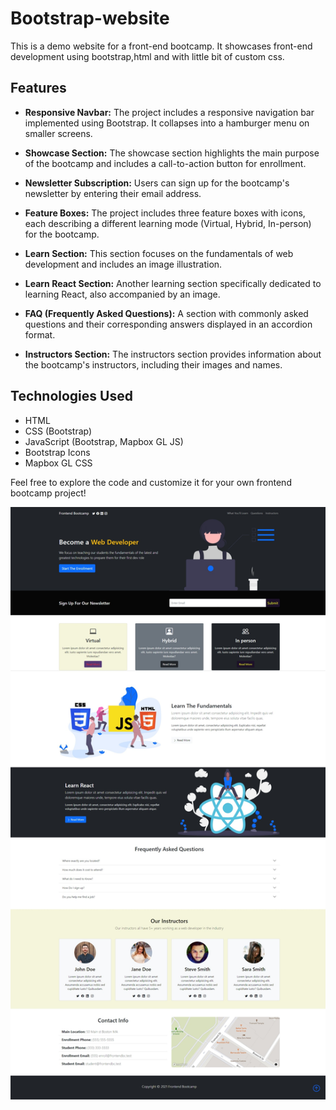 # Bootstrap-website

This is a demo website for a front-end bootcamp. It showcases front-end development using bootstrap,html and with little bit of custom css.

## Features

- **Responsive Navbar:** The project includes a responsive navigation bar implemented using Bootstrap. It collapses into a hamburger menu on smaller screens.

- **Showcase Section:** The showcase section highlights the main purpose of the bootcamp and includes a call-to-action button for enrollment.

- **Newsletter Subscription:** Users can sign up for the bootcamp's newsletter by entering their email address.

- **Feature Boxes:** The project includes three feature boxes with icons, each describing a different learning mode (Virtual, Hybrid, In-person) for the bootcamp.

- **Learn Section:** This section focuses on the fundamentals of web development and includes an image illustration.

- **Learn React Section:** Another learning section specifically dedicated to learning React, also accompanied by an image.

- **FAQ (Frequently Asked Questions):** A section with commonly asked questions and their corresponding answers displayed in an accordion format.

- **Instructors Section:** The instructors section provides information about the bootcamp's instructors, including their images and names.

## Technologies Used

- HTML
- CSS (Bootstrap)
- JavaScript (Bootstrap, Mapbox GL JS)
- Bootstrap Icons
- Mapbox GL CSS

Feel free to explore the code and customize it for your own frontend bootcamp project!


![Website Screenshot](website.jpeg)
